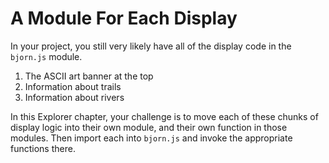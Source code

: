 # A Module For Each Display

In your project, you still very likely have all of the display code in the `bjorn.js` module.

1. The ASCII art banner at the top
2. Information about trails
3. Information about rivers

In this Explorer chapter, your challenge is to move each of these chunks of display logic into their own module, and their own function in those modules. Then import each into `bjorn.js` and invoke the appropriate functions there.

